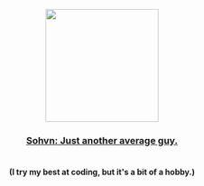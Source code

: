 <p align="center">
  <img src="https://media.tenor.com/2X7w2J6j2m8AAAAC/bleach-old-man-zangetsu.gif" height="200" />
</p>

<h3 align="center">
  <a href="#">Sohvn: Just another average guy.</a>
</h3>

<h4 align="center">
  <br>
  (I try my best at coding, but it's a bit of a hobby.)
</h4>
